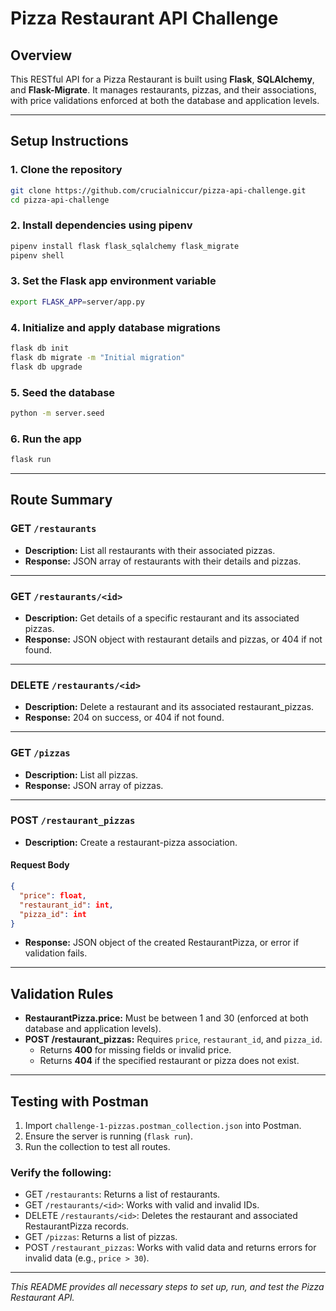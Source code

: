 # Pizza Restaurant API Challenge

## Overview

This RESTful API for a Pizza Restaurant is built using **Flask**, **SQLAlchemy**, and **Flask-Migrate**. It manages restaurants, pizzas, and their associations, with price validations enforced at both the database and application levels.

---

## Setup Instructions

### 1. Clone the repository

```sh
git clone https://github.com/crucialniccur/pizza-api-challenge.git
cd pizza-api-challenge
```

### 2. Install dependencies using pipenv

```sh
pipenv install flask flask_sqlalchemy flask_migrate
pipenv shell
```

### 3. Set the Flask app environment variable

```sh
export FLASK_APP=server/app.py
```

### 4. Initialize and apply database migrations

```sh
flask db init
flask db migrate -m "Initial migration"
flask db upgrade
```

### 5. Seed the database

```sh
python -m server.seed
```

### 6. Run the app

```sh
flask run
```

---

## Route Summary

### GET `/restaurants`

- **Description:** List all restaurants with their associated pizzas.
- **Response:** JSON array of restaurants with their details and pizzas.

---

### GET `/restaurants/<id>`

- **Description:** Get details of a specific restaurant and its associated pizzas.
- **Response:** JSON object with restaurant details and pizzas, or 404 if not found.

---

### DELETE `/restaurants/<id>`

- **Description:** Delete a restaurant and its associated restaurant_pizzas.
- **Response:** 204 on success, or 404 if not found.

---

### GET `/pizzas`

- **Description:** List all pizzas.
- **Response:** JSON array of pizzas.

---

### POST `/restaurant_pizzas`

- **Description:** Create a restaurant-pizza association.

#### Request Body

```json
{
  "price": float,
  "restaurant_id": int,
  "pizza_id": int
}
```

- **Response:** JSON object of the created RestaurantPizza, or error if validation fails.

---

## Validation Rules

- **RestaurantPizza.price:** Must be between 1 and 30 (enforced at both database and application levels).
- **POST /restaurant_pizzas:** Requires `price`, `restaurant_id`, and `pizza_id`.
  - Returns **400** for missing fields or invalid price.
  - Returns **404** if the specified restaurant or pizza does not exist.

---

## Testing with Postman

1. Import `challenge-1-pizzas.postman_collection.json` into Postman.
2. Ensure the server is running (`flask run`).
3. Run the collection to test all routes.

### Verify the following:

- GET `/restaurants`: Returns a list of restaurants.
- GET `/restaurants/<id>`: Works with valid and invalid IDs.
- DELETE `/restaurants/<id>`: Deletes the restaurant and associated RestaurantPizza records.
- GET `/pizzas`: Returns a list of pizzas.
- POST `/restaurant_pizzas`: Works with valid data and returns errors for invalid data (e.g., `price > 30`).

---

_This README provides all necessary steps to set up, run, and test the Pizza Restaurant API._
